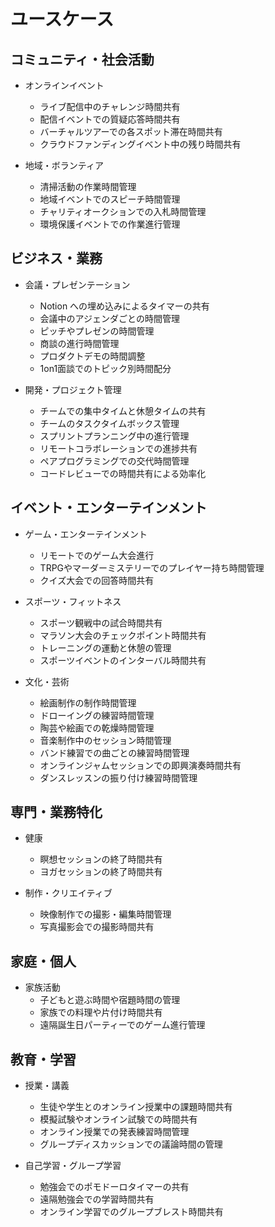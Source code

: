 # ユースケース

## コミュニティ・社会活動
- オンラインイベント
  - ライブ配信中のチャレンジ時間共有
  - 配信イベントでの質疑応答時間共有
  - バーチャルツアーでの各スポット滞在時間共有
  - クラウドファンディングイベント中の残り時間共有

- 地域・ボランティア
  - 清掃活動の作業時間管理
  - 地域イベントでのスピーチ時間管理
  - チャリティオークションでの入札時間管理
  - 環境保護イベントでの作業進行管理

## ビジネス・業務
- 会議・プレゼンテーション
  - Notion への埋め込みによるタイマーの共有
  - 会議中のアジェンダごとの時間管理
  - ピッチやプレゼンの時間管理
  - 商談の進行時間管理
  - プロダクトデモの時間調整
  - 1on1面談でのトピック別時間配分

- 開発・プロジェクト管理
  - チームでの集中タイムと休憩タイムの共有
  - チームのタスクタイムボックス管理
  - スプリントプランニング中の進行管理
  - リモートコラボレーションでの進捗共有
  - ペアプログラミングでの交代時間管理
  - コードレビューでの時間共有による効率化

## イベント・エンターテインメント
- ゲーム・エンターテインメント
  - リモートでのゲーム大会進行
  - TRPGやマーダーミステリーでのプレイヤー持ち時間管理
  - クイズ大会での回答時間共有

- スポーツ・フィットネス
  - スポーツ観戦中の試合時間共有
  - マラソン大会のチェックポイント時間共有
  - トレーニングの運動と休憩の管理
  - スポーツイベントのインターバル時間共有

- 文化・芸術
  - 絵画制作の制作時間管理
  - ドローイングの練習時間管理
  - 陶芸や絵画での乾燥時間管理
  - 音楽制作中のセッション時間管理
  - バンド練習での曲ごとの練習時間管理
  - オンラインジャムセッションでの即興演奏時間共有
  - ダンスレッスンの振り付け練習時間管理

## 専門・業務特化
- 健康
  - 瞑想セッションの終了時間共有
  - ヨガセッションの終了時間共有

- 制作・クリエイティブ
  - 映像制作での撮影・編集時間管理
  - 写真撮影会での撮影時間共有

## 家庭・個人
- 家族活動
  - 子どもと遊ぶ時間や宿題時間の管理
  - 家族での料理や片付け時間共有
  - 遠隔誕生日パーティーでのゲーム進行管理

## 教育・学習
- 授業・講義
  - 生徒や学生とのオンライン授業中の課題時間共有
  - 模擬試験やオンライン試験での時間共有
  - オンライン授業での発表練習時間管理
  - グループディスカッションでの議論時間の管理

- 自己学習・グループ学習
  - 勉強会でのポモドーロタイマーの共有
  - 遠隔勉強会での学習時間共有
  - オンライン学習でのグループブレスト時間共有
